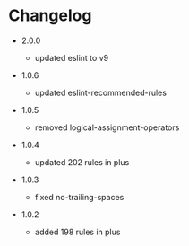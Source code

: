 # Changelog

+ 2.0.0
    - updated eslint to v9

+ 1.0.6
    - updated eslint-recommended-rules

+ 1.0.5
    - removed logical-assignment-operators

+ 1.0.4
    - updated 202 rules in plus

+ 1.0.3
    - fixed no-trailing-spaces
    
+ 1.0.2
    - added 198 rules in plus